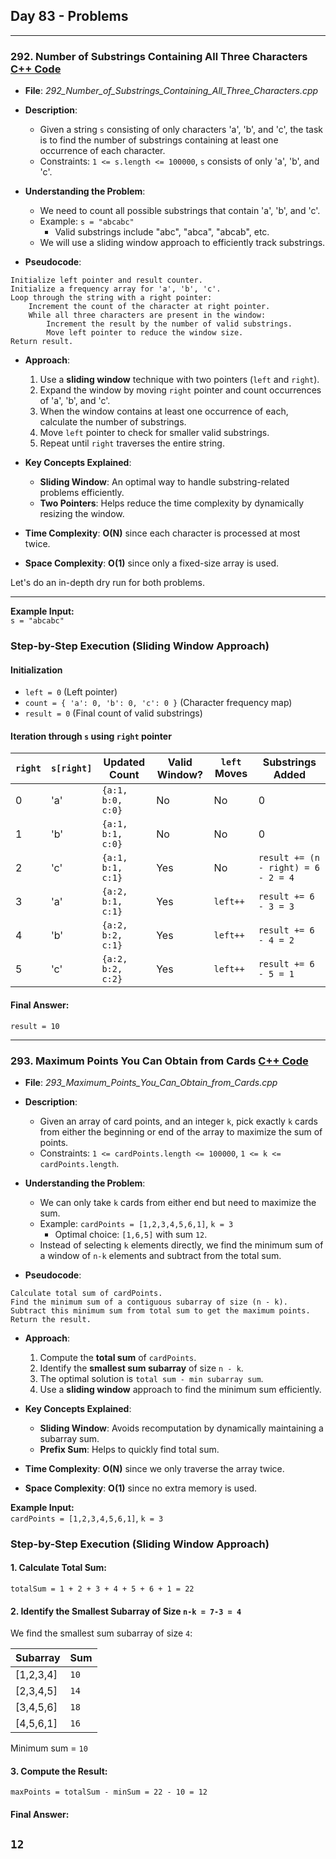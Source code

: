 ## Day 83 - Problems  

---

### 292. **Number of Substrings Containing All Three Characters** [C++ Code](./_292_Number_of_Substrings_Containing_All_Three_Characters.cpp)  

- **File**: _292_Number_of_Substrings_Containing_All_Three_Characters.cpp_  
- **Description**:  
  - Given a string `s` consisting of only characters 'a', 'b', and 'c', the task is to find the number of substrings containing at least one occurrence of each character.  
  - Constraints: `1 <= s.length <= 100000`, `s` consists of only 'a', 'b', and 'c'.  

- **Understanding the Problem**:  
  - We need to count all possible substrings that contain 'a', 'b', and 'c'.  
  - Example: `s = "abcabc"`
    - Valid substrings include "abc", "abca", "abcab", etc.
  - We will use a sliding window approach to efficiently track substrings.  

- **Pseudocode**:
```
Initialize left pointer and result counter.
Initialize a frequency array for 'a', 'b', 'c'.
Loop through the string with a right pointer:
    Increment the count of the character at right pointer.
    While all three characters are present in the window:
        Increment the result by the number of valid substrings.
        Move left pointer to reduce the window size.
Return result.
```

- **Approach**:  
  1. Use a **sliding window** technique with two pointers (`left` and `right`).  
  2. Expand the window by moving `right` pointer and count occurrences of 'a', 'b', and 'c'.  
  3. When the window contains at least one occurrence of each, calculate the number of substrings.  
  4. Move `left` pointer to check for smaller valid substrings.  
  5. Repeat until `right` traverses the entire string.  

- **Key Concepts Explained**:  
  - **Sliding Window**: An optimal way to handle substring-related problems efficiently.  
  - **Two Pointers**: Helps reduce the time complexity by dynamically resizing the window.  

- **Time Complexity**: **O(N)** since each character is processed at most twice.  
- **Space Complexity**: **O(1)** since only a fixed-size array is used.  

Let's do an in-depth dry run for both problems.

---

**Example Input:**  
`s = "abcabc"`

### **Step-by-Step Execution (Sliding Window Approach)**

#### **Initialization**  
- `left = 0` (Left pointer)  
- `count = { 'a': 0, 'b': 0, 'c': 0 }` (Character frequency map)  
- `result = 0` (Final count of valid substrings)

#### **Iteration through `s` using `right` pointer**
| `right` | `s[right]` | Updated Count | Valid Window? | `left` Moves | Substrings Added |
|---------|-----------|--------------|--------------|-------------|----------------|
| 0       | 'a'       | `{a:1, b:0, c:0}` | No  | No | 0 |
| 1       | 'b'       | `{a:1, b:1, c:0}` | No  | No | 0 |
| 2       | 'c'       | `{a:1, b:1, c:1}` | Yes | No | `result += (n - right) = 6 - 2 = 4` |
| 3       | 'a'       | `{a:2, b:1, c:1}` | Yes | `left++` | `result += 6 - 3 = 3` |
| 4       | 'b'       | `{a:2, b:2, c:1}` | Yes | `left++` | `result += 6 - 4 = 2` |
| 5       | 'c'       | `{a:2, b:2, c:2}` | Yes | `left++` | `result += 6 - 5 = 1` |

#### **Final Answer:**  
`result = 10`

---

### 293. **Maximum Points You Can Obtain from Cards** [C++ Code](./_293_Maximum_Points_You_Can_Obtain_from_Cards.cpp)  

- **File**: _293_Maximum_Points_You_Can_Obtain_from_Cards.cpp_  
- **Description**:  
  - Given an array of card points, and an integer `k`, pick exactly `k` cards from either the beginning or end of the array to maximize the sum of points.  
  - Constraints: `1 <= cardPoints.length <= 100000`, `1 <= k <= cardPoints.length`.  

- **Understanding the Problem**:  
  - We can only take `k` cards from either end but need to maximize the sum.  
  - Example: `cardPoints = [1,2,3,4,5,6,1]`, `k = 3`  
    - Optimal choice: `[1,6,5]` with sum `12`.  
  - Instead of selecting `k` elements directly, we find the minimum sum of a window of `n-k` elements and subtract from the total sum.  

- **Pseudocode**:
```
Calculate total sum of cardPoints.
Find the minimum sum of a contiguous subarray of size (n - k).
Subtract this minimum sum from total sum to get the maximum points.
Return the result.
```

- **Approach**:  
  1. Compute the **total sum** of `cardPoints`.  
  2. Identify the **smallest sum subarray** of size `n - k`.  
  3. The optimal solution is `total sum - min subarray sum`.  
  4. Use a **sliding window** approach to find the minimum sum efficiently.  

- **Key Concepts Explained**:  
  - **Sliding Window**: Avoids recomputation by dynamically maintaining a subarray sum.  
  - **Prefix Sum**: Helps to quickly find total sum.  

- **Time Complexity**: **O(N)** since we only traverse the array twice.  
- **Space Complexity**: **O(1)** since no extra memory is used.  


**Example Input:**  
`cardPoints = [1,2,3,4,5,6,1]`, `k = 3`

### **Step-by-Step Execution (Sliding Window Approach)**

#### **1. Calculate Total Sum:**  
`totalSum = 1 + 2 + 3 + 4 + 5 + 6 + 1 = 22`

#### **2. Identify the Smallest Subarray of Size `n-k = 7-3 = 4`**
We find the smallest sum subarray of size `4`:

| Subarray  | Sum |
|-----------|-----|
| [1,2,3,4] | `10` |
| [2,3,4,5] | `14` |
| [3,4,5,6] | `18` |
| [4,5,6,1] | `16` |

Minimum sum = `10`

#### **3. Compute the Result:**  
`maxPoints = totalSum - minSum = 22 - 10 = 12`

#### **Final Answer:**  
`12`
---
